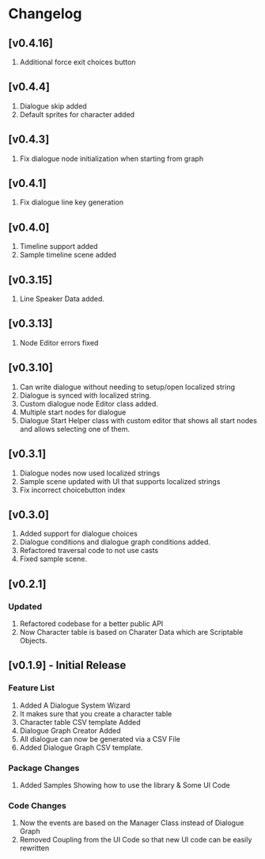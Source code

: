 # Changelog
## [v0.4.16]
1. Additional force exit choices button



## [v0.4.4]
1. Dialogue skip added
1. Default sprites for character added

## [v0.4.3]
1. Fix dialogue node initialization when starting from graph

## [v0.4.1]
1. Fix dialogue line key generation

## [v0.4.0]
1. Timeline support added
2. Sample timeline scene added

## [v0.3.15]
1. Line Speaker Data added.

## [v0.3.13]
1. Node Editor errors fixed 

## [v0.3.10] 
1. Can write dialogue without needing to setup/open localized string
1. Dialogue is synced with localized string.
1. Custom dialogue node Editor class added.
1. Multiple start nodes for dialogue
1. Dialogue Start Helper class with custom editor that shows all start nodes and allows selecting one of them.
## [v0.3.1] 
1. Dialogue nodes now used localized strings
2. Sample scene updated with UI that supports localized strings
3. Fix incorrect choicebutton index

## [v0.3.0] 
1. Added support for dialogue choices
2. Dialogue conditions and dialogue graph conditions added.
3. Refactored traversal code to not use casts
4. Fixed sample scene.

## [v0.2.1] 

### Updated
1. Refactored codebase for a better public API
2. Now Character table is based on Charater Data which are Scriptable Objects.


## [v0.1.9] - Initial Release

### Feature List
1. Added A Dialogue System Wizard
2. It makes sure that you create a character table
3. Character table CSV template Added
4. Dialogue Graph Creator Added
5. All dialogue can now be generated via a CSV File
6. Added Dialogue Graph CSV template.

### Package Changes
1. Added Samples Showing how to use the library & Some UI Code

### Code Changes

1. Now the events are based on the Manager Class instead of Dialogue Graph
2. Removed Coupling from the UI Code so that new UI code can be easily rewritten